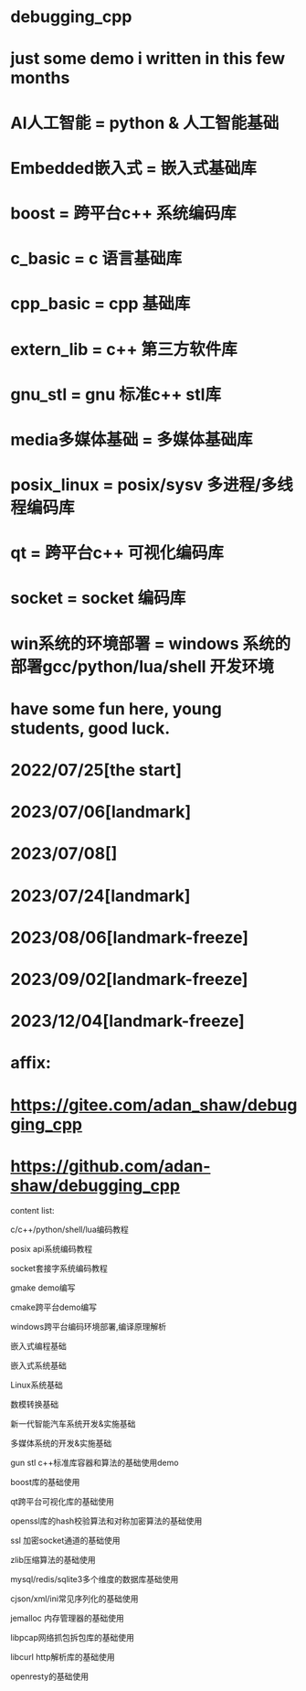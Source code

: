 # debugging_cpp
# just some demo i written in this few months
#   AI人工智能      = python & 人工智能基础
#   Embedded嵌入式  = 嵌入式基础库
#   boost          = 跨平台c++ 系统编码库
#   c_basic        = c 语言基础库
#   cpp_basic      = cpp 基础库
#   extern_lib     = c++ 第三方软件库
#   gnu_stl        = gnu 标准c++ stl库
#   media多媒体基础  = 多媒体基础库
#   posix_linux    = posix/sysv 多进程/多线程编码库
#   qt             = 跨平台c++ 可视化编码库
#   socket         = socket 编码库
#   win系统的环境部署 = windows 系统的部署gcc/python/lua/shell 开发环境
# have some fun here, young students, good luck.
# 2022/07/25[the start]
# 2023/07/06[landmark]
# 2023/07/08[]
# 2023/07/24[landmark]
# 2023/08/06[landmark-freeze]
# 2023/09/02[landmark-freeze]
# 2023/12/04[landmark-freeze]
#
# affix:
#   https://gitee.com/adan_shaw/debugging_cpp
#   https://github.com/adan-shaw/debugging_cpp

content list:

c/c++/python/shell/lua编码教程

posix api系统编码教程

socket套接字系统编码教程

gmake demo编写

cmake跨平台demo编写

windows跨平台编码环境部署,编译原理解析

嵌入式编程基础

嵌入式系统基础

Linux系统基础

数模转换基础

新一代智能汽车系统开发&实施基础

多媒体系统的开发&实施基础

gun stl c++标准库容器和算法的基础使用demo

boost库的基础使用

qt跨平台可视化库的基础使用

openssl库的hash校验算法和对称加密算法的基础使用

ssl 加密socket通道的基础使用

zlib压缩算法的基础使用

mysql/redis/sqlite3多个维度的数据库基础使用

cjson/xml/ini常见序列化的基础使用

jemalloc 内存管理器的基础使用

libpcap网络抓包拆包库的基础使用

libcurl http解析库的基础使用

openresty的基础使用


